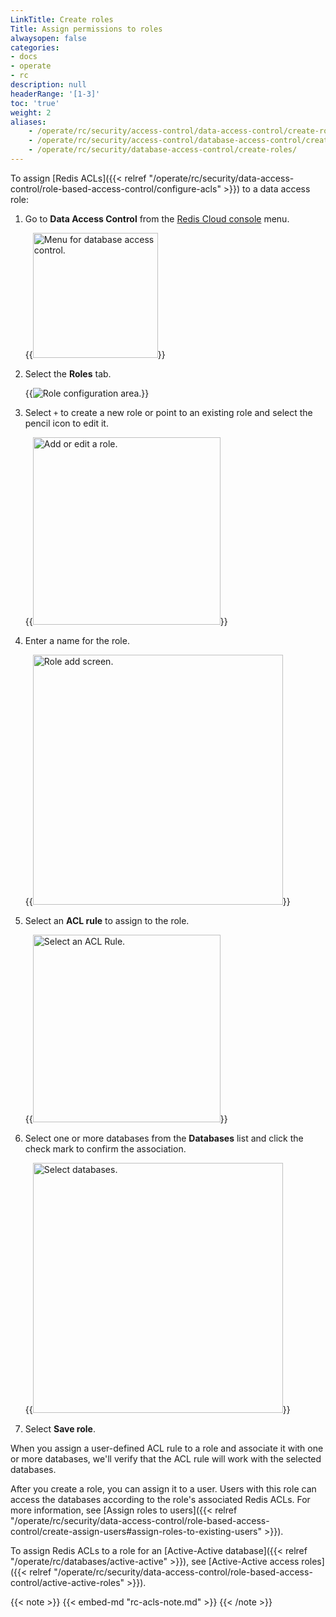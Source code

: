 ```yaml
---
LinkTitle: Create roles
Title: Assign permissions to roles
alwaysopen: false
categories:
- docs
- operate
- rc
description: null
headerRange: '[1-3]'
toc: 'true'
weight: 2
aliases:
    - /operate/rc/security/access-control/data-access-control/create-roles/
    - /operate/rc/security/access-control/database-access-control/create-roles/
    - /operate/rc/security/database-access-control/create-roles/
---
```


To assign [Redis ACLs]({{< relref "/operate/rc/security/data-access-control/role-based-access-control/configure-acls" >}}) to a data access role:

1. Go to **Data Access Control** from the [Redis Cloud console](https://cloud.redis.io/#/) menu.

    {{<image filename="images/rc/data-access-control-menu.png" width="200px" alt="Menu for database access control." >}}

1. Select the **Roles** tab.

    {{<image filename="images/rc/data-access-control-roles.png" alt="Role configuration area." >}}

1. Select `+` to create a new role or point to an existing role and select the pencil icon to edit it.

    {{<image filename="images/rc/data-access-control-roles-add-or-edit.png" width="300px" alt="Add or edit a role." >}}

1. Enter a name for the role.

    {{<image filename="images/rc/data-access-control-roles-add.png" width="400px" alt="Role add screen." >}}

1. Select an **ACL rule** to assign to the role.

    {{<image filename="images/rc/data-access-control-roles-select-acl.png" width="300px" alt="Select an ACL Rule." >}}

1. Select one or more databases from the **Databases** list and click the check mark to confirm the association.

    {{<image filename="images/rc/data-access-control-roles-select-databases.png" width="400px" alt="Select databases." >}}

1. Select **Save role**.

When you assign a user-defined ACL rule to a role and associate it with one or more databases, we'll verify that the ACL rule will work with the selected databases. 

After you create a role, you can assign it to a user. Users with this role can access the databases according to the role's associated Redis ACLs. For more information, see [Assign roles to users]({{< relref "/operate/rc/security/data-access-control/role-based-access-control/create-assign-users#assign-roles-to-existing-users" >}}).

To assign Redis ACLs to a role for an [Active-Active database]({{< relref "/operate/rc/databases/active-active" >}}), see [Active-Active access roles]({{< relref "/operate/rc/security/data-access-control/role-based-access-control/active-active-roles" >}}).

{{< note >}}
{{< embed-md "rc-acls-note.md" >}}
{{< /note >}}